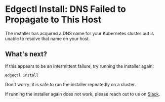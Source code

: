 # Edgectl Install: DNS Failed to Propagate to This Host

The installer has acquired a DNS name for your Kubernetes cluster but is unable to resolve that name on your host.

## What's next?

If this appears to be an intermittent failure, try running the installer again:

```shell
edgectl install
```

Don't worry: it is safe to run the installer repeatedly on a cluster.

If running the installer again does not work, please reach out to us on [Slack](http://d6e.co/slack).
